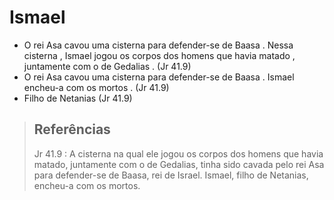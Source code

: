 # Ismael
- O rei Asa cavou uma cisterna para defender-se de Baasa . Nessa cisterna , Ismael jogou os corpos dos homens que havia matado , juntamente com o de Gedalias . (Jr 41.9)
- O rei Asa cavou uma cisterna para defender-se de Baasa . Ismael encheu-a com os mortos . (Jr 41.9)
- Filho de Netanias (Jr 41.9)

> ## Referências
> Jr 41.9 : A cisterna na qual ele jogou os corpos dos homens que havia matado, juntamente com o de Gedalias, tinha sido cavada pelo rei Asa para defender-se de Baasa, rei de Israel. Ismael, filho de Netanias, encheu-a com os mortos.
